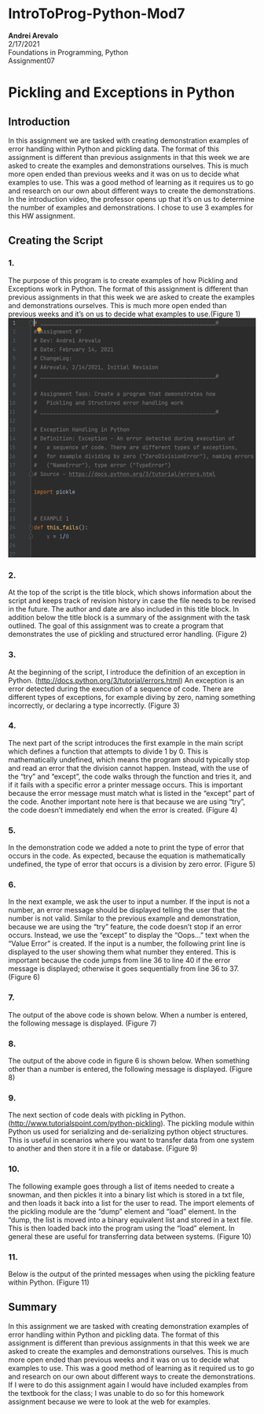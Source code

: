 # IntroToProg-Python-Mod7

**Andrei Arevalo**  
2/17/2021  
Foundations in Programming, Python  
Assignment07  

# Pickling and Exceptions in Python

## Introduction
In this assignment we are tasked with creating demonstration examples of error handling within Python and pickling data. The format of this assignment is different than previous assignments in that this week we are asked to create the examples and demonstrations ourselves. This is much more open ended than previous weeks and it was on us to decide what examples to use. This was a good method of learning as it requires us to go and research on our own about different ways to create the demonstrations. In the introduction video, the professor opens up that it’s on us to determine the number of examples and demonstrations. I chose to use 3 examples for this HW assignment.  

## Creating the Script
### 1.
The purpose of this program is to create examples of how Pickling and Exceptions work in Python. The format of this assignment is different than previous assignments in that this week we are asked to create the examples and demonstrations ourselves. This is much more open ended than previous weeks and it’s on us to decide what examples to use.(Figure 1) ![figure 1](https://github.com/Arevalohm123/IntroToProg-Python-Mod7/blob/main/Figure01.png)  
### 2.	
At the top of the script is the title block, which shows information about the script and keeps track of revision history in case the file needs to be revised in the future. The author and date are also included in this title block. In addition below the title block is a summary of the assignment with the task outlined. The goal of this assignment was to create a program that demonstrates the use of pickling and structured error handling. (Figure 2)  
### 3. 
At the beginning of the script, I introduce the definition of an exception in Python. (http://docs.python.org/3/tutorial/errors.html) An exception is an error detected during the execution of a sequence of code. There are different types of exceptions, for example diving by zero, naming something incorrectly, or declaring a type incorrectly. (Figure 3) 
### 4.
The next part of the script introduces the first example in the main script which defines a function that attempts to divide 1 by 0. This is mathematically undefined, which means the program should typically stop and read an error that the division cannot happen. Instead, with the use of the “try” and “except”, the code walks through the function and tries it, and if it fails with a specific error a printer message occurs. This is important because the error message must match what is listed in the “except” part of the code. Another important note here is that because we are using “try”, the code doesn’t immediately end when the error is created.  (Figure 4) 
### 5. 
In the demonstration code we added a note to print the type of error that occurs in the code. As expected, because the equation is mathematically undefined, the type of error that occurs is a division by zero error. (Figure 5)
### 6. 
In the next example, we ask the user to input a number. If the input is not a number, an error message should be displayed telling the user that the number is not valid. Similar to the previous example and demonstration, because we are using the “try” feature, the code doesn’t stop if an error occurs. Instead, we use the “except” to display the “Oops...” text when the “Value Error” is created. If the input is a number, the following print line is displayed to the user showing them what number they entered. This is important because the code jumps from line 36 to line 40 if the error message is displayed; otherwise it goes sequentially from line 36 to 37.  (Figure 6)
### 7. 
The output of the above code is shown below. When a number is entered, the following message is displayed. (Figure 7)
### 8.
The output of the above code in figure 6 is shown below. When something other than a number is entered, the following message is displayed. (Figure 8)
### 9.
The next section of code deals with pickling in Python. (http://www.tutorialspoint.com/python-pickling). The pickling module within Python us used for serializing and de-serializing python object structures. This is useful in scenarios where you want to transfer data from one system to another and then store it in a file or database. (Figure 9)
### 10.
The following example goes through a list of items needed to create a snowman, and then pickles it into a binary list which is stored in a txt file, and then loads it back into a list for the user to read. The import elements of the pickling module are the “dump” element and “load” element. In the “dump, the list is moved into a binary equivalent list and stored in a text file. This is then loaded back into the program using the “load” element. In general these are useful for transferring data between systems. (Figure 10)
### 11.
Below is the output of the printed messages when using the pickling feature within Python.  (Figure 11)
## Summary
In this assignment we are tasked with creating demonstration examples of error handling within Python and pickling data. The format of this assignment is different than previous assignments in that this week we are asked to create the examples and demonstrations ourselves. This is much more open ended than previous weeks and it was on us to decide what examples to use. This was a good method of learning as it required us to go and research on our own about different ways to create the demonstrations. If I were to do this assignment again I would have included examples from the textbook for the class; I was unable to do so for this homework assignment because we were to look at the web for examples. 
